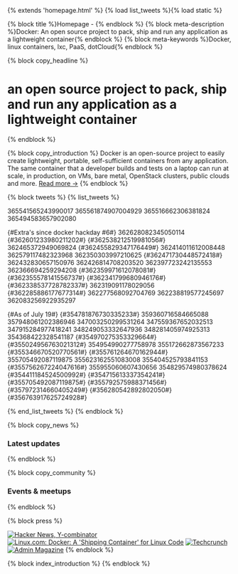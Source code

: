 ﻿{% extends 'homepage.html' %}
{% load list_tweets %}{% load static %}

{% block title %}Homepage - {% endblock %}
{% block meta-description %}Docker: An open source project to pack, ship and run any application as a lightweight container{% endblock %}
{% block meta-keywords %}Docker, linux containers, lxc, PaaS, dotCloud{% endblock %}

{% block copy_headline %}

# an open source project to pack, ship and run any application as a lightweight container #

{% endblock %}


{% block copy_introduction %}
Docker is an open-source project to easily create lightweight, portable, self-sufficient containers from any application.
    The same container that a developer builds and tests on a laptop can run at scale, in production, on VMs, bare metal,
    OpenStack clusters, public clouds and more. <span class="read-more"><a href="{% url 'learn_more' %}" title="About Docker">Read more -></a></span>
{% endblock %}



{% block tweets %}
{% list_tweets %}

365541565243990017
365561874907004929
365516662306381824
365494583657902080

{#Extra's since docker hackday #6#}
362628082345050114
{#362601233980211202#}
{#362538212519981056#}
362465372949069824
{#362455829347176449#}
362414011612008448
362579117482323968
362350303997210625
{#362471730448572418#}
362432830657150976
362426814708203520
362397723242135553
362366694259294208
{#362359971612078081#}
{#362355578141556737#}
{#362341799680946176#}
{#362338537728782337#}
362319091178029056
{#362285886177677314#}
362277568092704769
362238819577245697
362083256922935297

{#As of July 19#}
{#354781876730335233#}
359360716584665088
357948061202386946
347003250299531264
347559367652032513
347915284977418241
348249053332647936
348281405974925313
354368422328541187
{#354970275353329664#}
{#355024956763021312#}
354954990277758978
355172662873567233
{#355346670520770561#}
{#355761264670162944#}
355705492087119875
355623162551083008
355404525793841153
{#355756267224047616#}
355955060607430656
354829574980378624
{#354411184524500992#}
{#354715613337354241#}
{#355705492087119875#}
{#355792575988371456#}
{#357972314660405249#}
{#356280542892802050#}
{#356763917625724928#}

{% end_list_tweets %}
{% endblock %}


{% block copy_news %}
### Latest updates
{% endblock %}



{% block copy_community %}
### Events & meetups

{% endblock %}


{% block press %}

[<img src="{% static 'img/press-logos/hackernews_logo.png' %}" title="Hacker News, Y-combinator" class="press-img">](https://www.hnsearch.com/search#request/all&q=docker/)
[<img src="{% static 'img/press-logos/linux.com_150.png' %}" title="Linux.com: Docker: A 'Shipping Container' for Linux Code" class="press-img">](http://www.linux.com/news/enterprise/cloud-computing/731454-docker-a-shipping-container-for-linux-code/)
[<img src="{% static 'img/press-logos/techcrunch_wide_150.png' %}" title="Techcrunch" class="press-img">](http://techcrunch.com/2013/07/28/the-matrix-of-hell-and-two-open-source-projects-for-the-emerging-agnostic-cloud/)
[<img src="{% static 'img/press-logos/admin_magazine_150.png' %}" title="Admin Magazine" class="press-img">](http://www.admin-magazine.com/Archive/2013/16)
{% endblock %}

{% block index_introduction %}
{% endblock %}
